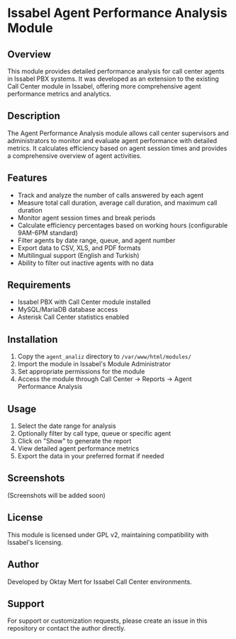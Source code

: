 # Issabel Agent Performance Analysis Module

## Overview
This module provides detailed performance analysis for call center agents in Issabel PBX systems. It was developed as an extension to the existing Call Center module in Issabel, offering more comprehensive agent performance metrics and analytics.

## Description
The Agent Performance Analysis module allows call center supervisors and administrators to monitor and evaluate agent performance with detailed metrics. It calculates efficiency based on agent session times and provides a comprehensive overview of agent activities.

## Features
- Track and analyze the number of calls answered by each agent
- Measure total call duration, average call duration, and maximum call duration
- Monitor agent session times and break periods
- Calculate efficiency percentages based on working hours (configurable 9AM-6PM standard)
- Filter agents by date range, queue, and agent number
- Export data to CSV, XLS, and PDF formats
- Multilingual support (English and Turkish)
- Ability to filter out inactive agents with no data

## Requirements
- Issabel PBX with Call Center module installed
- MySQL/MariaDB database access
- Asterisk Call Center statistics enabled

## Installation
1. Copy the `agent_analiz` directory to `/var/www/html/modules/`
2. Import the module in Issabel's Module Administrator
3. Set appropriate permissions for the module
4. Access the module through Call Center → Reports → Agent Performance Analysis

## Usage
1. Select the date range for analysis
2. Optionally filter by call type, queue or specific agent
3. Click on "Show" to generate the report
4. View detailed agent performance metrics
5. Export the data in your preferred format if needed

## Screenshots
(Screenshots will be added soon)

## License
This module is licensed under GPL v2, maintaining compatibility with Issabel's licensing.

## Author
Developed by Oktay Mert for Issabel Call Center environments.

## Support
For support or customization requests, please create an issue in this repository or contact the author directly.
